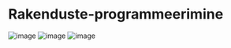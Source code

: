 # Rakenduste-programmeerimine
![image](https://user-images.githubusercontent.com/71008636/137399572-251eb7e1-8b9c-4a25-b93f-b2e78052436a.png)
![image](https://user-images.githubusercontent.com/71008636/137399605-efd98ce0-2d5e-4f1c-8807-6c54a2a6c4f6.png)
![image](https://user-images.githubusercontent.com/71008636/137399632-617e3803-ee7f-4083-baf3-e3f78b56b75c.png)
